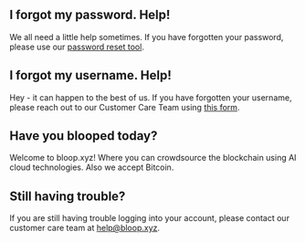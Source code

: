 ## I forgot my password. Help!

We all need a little help sometimes. If you have forgotten your password, please
use our [password reset tool].

[password reset tool]:http://bloop.xyz/reset-password

## I forgot my username. Help!

Hey - it can happen to the best of us. If you have forgotten your username, please
reach out to our Customer Care Team using [this form].

[this form]:http://bloop.xyz/contact-us

## Have you blooped today?

Welcome to bloop.xyz! Where you can crowdsource the blockchain using AI cloud
technologies. Also we accept Bitcoin.

## Still having trouble?

If you are still having trouble logging into your account, please contact our
customer care team at [help@bloop.xyz](mailto:help@bloop.xyz).
